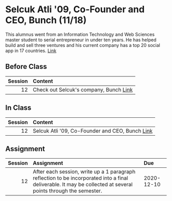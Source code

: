 Selcuk Atli '09, Co-Founder and CEO, Bunch (11/18)
============================

This alumnus went from an Information Technology and Web Sciences master student to serial entrepreneur in under ten years. He has helped build and sell three ventures and his current company has a top 20 social app in 17 countries. [Link](../../sessions/session12)

## Before Class

|   Session | Content                                                       |
|----------:|:--------------------------------------------------------------|
|        12 | Check out Selcuk's company, Bunch [Link](https://bunch.live/) |


## In Class

|   Session | Content                                                                                    |
|----------:|:-------------------------------------------------------------------------------------------|
|        12 | Selcuk Atli '09, Co-Founder and CEO, Bunch [Link](https://www.screencast.com/t/W7shyjOOnX) |


## Assignment

|   Session | Assignment                                                                                                                                                     | Due        |
|----------:|:---------------------------------------------------------------------------------------------------------------------------------------------------------------|:-----------|
|        12 | After each session, write up a 1 paragraph reflection to be incorporated into a final deliverable. It may be collected at several points through the semester. | 2020-12-10 |

